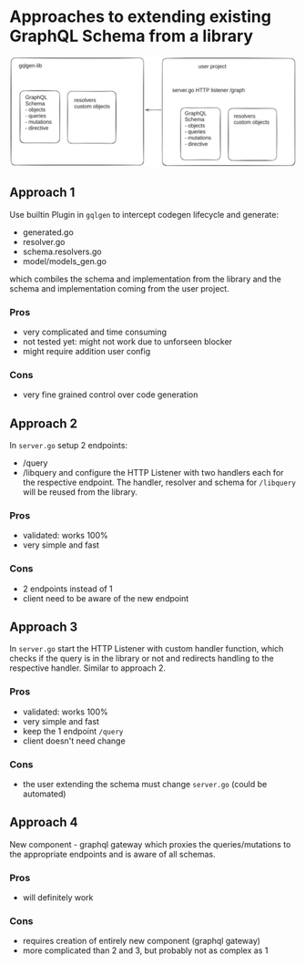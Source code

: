 # Approaches to extending existing GraphQL Schema from a library


![](./diagram.png)

## Approach 1
Use builtin Plugin in `gqlgen` to intercept codegen lifecycle and generate:
- generated.go
- resolver.go
- schema.resolvers.go
- model/models_gen.go

which combiles the schema and implementation from the library and the schema and implementation coming from the user project.

### Pros
- very complicated and time consuming
- not tested yet: might not work due to unforseen blocker
- might require addition user config
### Cons
- very fine grained control over code generation

## Approach 2
In `server.go` setup 2 endpoints:
- /query
- /libquery
and configure the HTTP Listener with two handlers each for the respective endpoint. The handler, resolver and schema for `/libquery` will be reused from the library.

### Pros
- validated: works 100%
- very simple and fast
### Cons
- 2 endpoints instead of 1
- client need to be aware of the new endpoint

## Approach 3
In `server.go` start the HTTP Listener with custom handler function, which checks if the query is in the library or not and redirects handling to the respective handler. Similar to approach 2.

### Pros
- validated: works 100%
- very simple and fast
- keep the 1 endpoint `/query`
- client doesn't need change
### Cons
- the user extending the schema must change `server.go` (could be automated)

## Approach 4
New component - graphql gateway which proxies the queries/mutations to the appropriate endpoints and is aware of all schemas.

### Pros
- will definitely work
### Cons
- requires creation of entirely new component (graphql gateway)
- more complicated than 2 and 3, but probably not as complex as 1